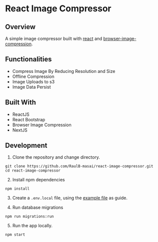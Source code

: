# React Image Compressor

## Overview

A simple image compressor built with [react](https://reactjs.org/) and [browser-image-compression](https://www.npmjs.com/package/browser-image-compression).

## Functionalities

- Compress Image By Reducing Resolution and Size
- Offline Compression
- Image Uploads to s3
- Image Data Persist

## Built With

- ReactJS
- React Bootstrap
- Browser Image Compression
- NextJS

## Development

1. Clone the repository and change directory.

```
git clone https://github.com/RaulB-masai/react-image-compressor.git
cd react-image-compressor
```

2. Install npm dependencies

```
npm install
```

3. Create a `.env.local` file, using the [example file](..env.example.txt) as guide.


4. Run database migrations

```
npm run migrations:run
```


5. Run the app locally.

```
npm start
```
